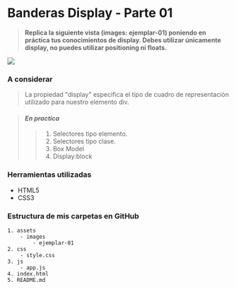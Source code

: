 # Banderas Display - Parte 01 #

> __Replica la siguiente vista (images: ejemplar-01) poniendo en práctica tus conocimientos de display. Debes utilizar únicamente display, no puedes utilizar positioning ni floats.__

![](https://fotos.subefotos.com/8157f58d3d2dcfcf689ec56554097266o.png)

### A considerar ###

> La propiedad "display" especifica el tipo de cuadro de representación utilizado para nuestro elemento div.

> #### ___En practica___ ####
>> 1. Selectores tipo elemento.
>> 2. Selectores tipo clase.
>> 3. Box Model
>> 4. Display:block

### Herramientas utilizadas ###
- HTML5
- CSS3

### Estructura de mis carpetas en GitHub ###
```Banderas-display
1. assets
    - images
        - ejemplar-01
2. css
    - style.css
3. js
    - app.js
4. index.html
5. README.md
```
    





